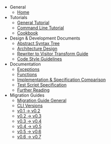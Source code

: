 * General
  * [Home](https://github.com/johnedquinn/wiki-test/wiki/Home)
* Tutorials
  * [General Tutorial](https://github.com/johnedquinn/wiki-test/wiki/Tutorial)
  * [Command Line Tutorial](https://github.com/johnedquinn/wiki-test/wiki/Command-Line-Tutorial)
  * [Cookbook](https://github.com/johnedquinn/wiki-test/wiki/Cookbook)
* Design & Development Documents
  * [Abstract Syntax Tree](https://github.com/johnedquinn/wiki-test/wiki/Abstract-Syntax-Tree)
  * [Architecture Design](https://github.com/johnedquinn/wiki-test/wiki/Architecture-Design)
  * [Rewriter to Visitor Transform Guide](https://github.com/johnedquinn/wiki-test/wiki/Rewriter-to-Visitor-Transform-Guide)
  * [Code Style Guidelines](https://github.com/johnedquinn/wiki-test/wiki/CODE-STYLE)
* Documentation
  * [Exceptions](https://github.com/johnedquinn/wiki-test/wiki/Exceptions)
  * [Functions](https://github.com/johnedquinn/wiki-test/wiki/Functions)
  * [Implementation & Specification Comparison](https://github.com/johnedquinn/wiki-test/wiki/Implementation-&-Specification-Comparison)
  * [Test Script Specification](https://github.com/johnedquinn/wiki-test/wiki/Test-Script-Specification)
  * [Further Reading](https://github.com/johnedquinn/wiki-test/wiki/Further-Reading)
* Migration Guides
  * [Migration Guide General](https://github.com/johnedquinn/wiki-test/wiki/migration-guide)
  * [CLI Versions](https://github.com/johnedquinn/wiki-test/wiki/cli-versions)
  * [v0.1 -> v0.2](https://github.com/johnedquinn/wiki-test/wiki/v0.1-to-v0.2-migration)
  * [v0.2 -> v0.3](https://github.com/johnedquinn/wiki-test/wiki/v0.2-to-v0.3-migration)
  * [v0.3 -> v0.4](https://github.com/johnedquinn/wiki-test/wiki/v0.3-to-v0.4-migration)
  * [v0.4 -> v0.5](https://github.com/johnedquinn/wiki-test/wiki/v0.4-to-v0.5-migration)
  * [v0.5 -> v0.6](https://github.com/johnedquinn/wiki-test/wiki/v0.5-to-v0.6-migration)
  * [v0.6 -> v0.7](https://github.com/johnedquinn/wiki-test/wiki/v0.6-to-v0.7-migration)
